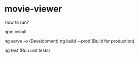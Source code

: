 # movie-viewer

How to run?

npm install

ng serve -o (Development)
ng build --prod (Build for production)

ng test (Run unit tests)
